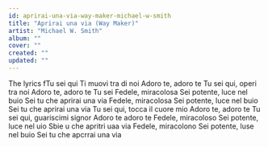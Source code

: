 ```yaml
---
id: aprirai-una-via-way-maker-michael-w-smith
title: "Aprirai una via (Way Maker)"
artist: "Michael W. Smith"
album: ""
cover: ""
created: ""
updated: ""
---
```


The lyrics fTu sei qui
Ti muovi tra di noi
Adoro te, adoro te
Tu sei qui, operi tra noi
Adoro te, adoro te
Tu sei
Fedele, miracolosa
Sei potente, luce nel buio
Sei tu che aprirai una via
Fedele, miracolosa
Sei potente, luce nel buio
Sei tu che aprirai una via
Tu sei qui, tocca il cuore mio
Adoro te, adoro te
Tu sei qui, guariscimi signor
Adoro te adoro te
Fedele, miracoloso
Sei potente, luce nel uio
Sbie u che apritri uaa via
Fedele, miracolono
Sei potente, luse nel buio
Sei tu che apcrrai una via